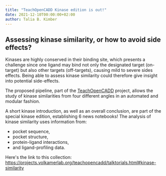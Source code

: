 ```yaml
---
title: "TeachOpenCADD Kinase edition is out!"
date: 2021-12-10T00:00:00+02:00
author: Talia B. Kimber
---
```


## Assessing kinase similarity, or how to avoid side effects?

Kinases are highly conserved in their binding site, which presents a challenge since one ligand may bind not only the designated target (on-target) but also other targets (off-targets), causing mild to severe sides effects. Being able to assess kinase similarity could therefore give insight into potential side-effects.

The proposed pipeline, part of the [TeachOpenCADD](https://github.com/volkamerlab/teachopencadd) project, allows the study of kinase similarities from four different angles in an automated and modular fashion.

A short kinase introduction, as well as an overall conclusion, are part of the special kinase edition, establishing 6 news notebooks!
The analysis of kinase similarity uses information from:

-  pocket sequence,
-  pocket structure,
-  protein-ligand interactions,
-  and ligand-profiling data.

Here's the link to this collection: https://projects.volkamerlab.org/teachopencadd/talktorials.html#kinase-similarity
